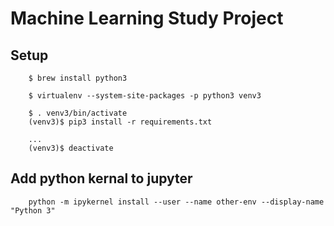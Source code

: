 # Machine Learning Study Project

## Setup
```
    $ brew install python3
    
    $ virtualenv --system-site-packages -p python3 venv3
    
    $ . venv3/bin/activate
    (venv3)$ pip3 install -r requirements.txt

    ...
    (venv3)$ deactivate
```


## Add python kernal to jupyter
```
    python -m ipykernel install --user --name other-env --display-name "Python 3"
```